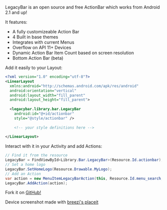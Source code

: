 LegacyBar is an open source and free ActionBar which works from Android 2.1 and up!

It features:

* A fully customizeable Action Bar
* 4 Built in base themes
* Integrates with current Menus
* Overflow on API 11+ Devices
* Dynamic Action Bar Item Count based on screen resolution
* Bottom Action Bar (beta)

Add it easily to your Layout:

```xml
<?xml version="1.0" encoding="utf-8"?>
<LinearLayout 
  xmlns:android="http://schemas.android.com/apk/res/android"
  android:orientation="vertical"
  android:layout_width="fill_parent"
  android:layout_height="fill_parent">
  
  <legacybar.library.bar.LegacyBar
    android:id="@+id/actionbar"
    style="@style/actionbar" />
	
	<!-- your style definitions here -->
	
</LinearLayout>
```

Interact with it in your Activity and add Actions:

```csharp
// Find it from the resource
LegacyBar = FindViewById<Library.Bar.LegacyBar>(Resource.Id.actionbar);
// Set a home logo
LegacyBar.SetHomeLogo(Resource.Drawable.MyLogo);
// Add an Action
var action = new MenuItemLegacyBarAction(this, Resource.Id.menu_search, Resource.Drawable.ic_action_search, "Search");
LegacyBar.AddAction(action);
```

Fork it on [GitHub!](https://github.com/Cheesebaron/LegacyBar)

Device screenshot made with [breezi's placeit](http://placeit.breezi.com/)
